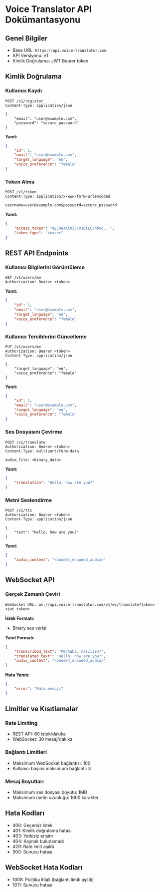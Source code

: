 # Voice Translator API Dokümantasyonu

## Genel Bilgiler

- Base URL: `https://api.voice-translator.com`
- API Versiyonu: v1
- Kimlik Doğrulama: JWT Bearer token

## Kimlik Doğrulama

### Kullanıcı Kaydı

```http
POST /v1/register
Content-Type: application/json

{
    "email": "user@example.com",
    "password": "secure_password"
}
```

**Yanıt:**
```json
{
    "id": 1,
    "email": "user@example.com",
    "target_language": "en",
    "voice_preference": "female"
}
```

### Token Alma

```http
POST /v1/token
Content-Type: application/x-www-form-urlencoded

username=user@example.com&password=secure_password
```

**Yanıt:**
```json
{
    "access_token": "eyJ0eXAiOiJKV1QiLCJhbGc...",
    "token_type": "bearer"
}
```

## REST API Endpoints

### Kullanıcı Bilgilerini Görüntüleme

```http
GET /v1/users/me
Authorization: Bearer <token>
```

**Yanıt:**
```json
{
    "id": 1,
    "email": "user@example.com",
    "target_language": "en",
    "voice_preference": "female"
}
```

### Kullanıcı Tercihlerini Güncelleme

```http
PUT /v1/users/me
Authorization: Bearer <token>
Content-Type: application/json

{
    "target_language": "en",
    "voice_preference": "female"
}
```

**Yanıt:**
```json
{
    "id": 1,
    "email": "user@example.com",
    "target_language": "en",
    "voice_preference": "female"
}
```

### Ses Dosyasını Çevirme

```http
POST /v1/translate
Authorization: Bearer <token>
Content-Type: multipart/form-data

audio_file: <binary_data>
```

**Yanıt:**
```json
{
    "translation": "Hello, how are you?"
}
```

### Metni Seslendirme

```http
POST /v1/tts
Authorization: Bearer <token>
Content-Type: application/json

{
    "text": "Hello, how are you?"
}
```

**Yanıt:**
```json
{
    "audio_content": "<base64_encoded_audio>"
}
```

## WebSocket API

### Gerçek Zamanlı Çeviri

```
WebSocket URL: ws://api.voice-translator.com/v1/ws/translate?token=<jwt_token>
```

**İstek Formatı:**
- Binary ses verisi

**Yanıt Formatı:**
```json
{
    "transcribed_text": "Merhaba, nasılsın?",
    "translated_text": "Hello, how are you?",
    "audio_content": "<base64_encoded_audio>"
}
```

**Hata Yanıtı:**
```json
{
    "error": "Hata mesajı"
}
```

## Limitler ve Kısıtlamalar

### Rate Limiting
- REST API: 60 istek/dakika
- WebSocket: 30 mesaj/dakika

### Bağlantı Limitleri
- Maksimum WebSocket bağlantısı: 100
- Kullanıcı başına maksimum bağlantı: 3

### Mesaj Boyutları
- Maksimum ses dosyası boyutu: 1MB
- Maksimum metin uzunluğu: 1000 karakter

## Hata Kodları

- 400: Geçersiz istek
- 401: Kimlik doğrulama hatası
- 403: Yetkisiz erişim
- 404: Kaynak bulunamadı
- 429: Rate limit aşıldı
- 500: Sunucu hatası

## WebSocket Hata Kodları

- 1008: Politika ihlali (bağlantı limiti aşıldı)
- 1011: Sunucu hatası 